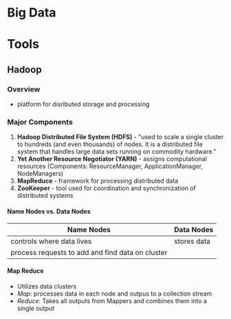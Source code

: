 
# Big Data


# Tools

## Hadoop

### Overview 
*  platform for disributed storage and processing


### Major Components
1. **Hadoop Distributed File System (HDFS)** -  "used to scale a single cluster to hundreds (and even thousands) of nodes. It is a distributed file system that handles large data sets running on commodity hardware."
2. **Yet Another Resource Negotiator (YARN)**  - assigns computational resources (Components: ResourceManager, ApplicationManager, NodeManagers)
3.  **MapReduce** - framework for processing distributed data 
4.  **ZooKeeper** - tool used for coordination and synchronization of distributed systems

#### Name Nodes vs. Data Nodes
|Name Nodes					|  Data Nodes			|
|---------------------------|-----------------------|
|controls where data lives  |stores data 		    |
|process requests to add and find data on cluster|  |


#### Map Reduce
* Utilizes data clusters 
* *Map*: processes data in each node and outpus to a collection stream
* *Reduce*: Takes all outputs from Mappers and combines them into a single output
<!--stackedit_data:
eyJoaXN0b3J5IjpbODEwMDY4MDg0XX0=
-->